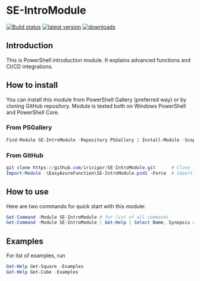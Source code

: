 # SE-IntroModule

[![Build status](https://ci.appveyor.com/api/projects/status/tlxsb0j6v9jdhq0s?svg=true)](https://ci.appveyor.com/project/iricigor/se-intromodule)
[![latest version](https://img.shields.io/powershellgallery/v/SE-IntroModule.svg?label=latest+version)](https://www.powershellgallery.com/packages/SE-IntroModule)
[![downloads](https://img.shields.io/powershellgallery/dt/SE-IntroModule.svg?label=downloads)](https://www.powershellgallery.com/pagitckages/SE-IntroModule)

## Introduction

This is PowerShell introduction module. It explains advanced functions and CI/CD integrations.

## How to install

You can install this module from PowerShell Gallery (preferred way) or by cloning GitHub repository.
Module is tested both on Windows PowerShell and PowerShell Core.

### From PSGallery

```PowerShell
Find-Module SE-IntroModule -Repository PSGallery | Install-Module -Scope CurrentUser -Force
```

### From GitHub

```PowerShell
git clone https://github.com/iricigor/SE-IntroModule.git      # Clone this repository
Import-Module .\EasyAzureFunction\SE-IntroModule.psd1 -Force  # Import module
```

## How to use

Here are two commands for quick start with this module:

```PowerShell
Get-Command -Module SE-IntroModule # for list of all commands
Get-Command -Module SE-IntroModule | Get-Help | Select Name, Synopsis # for explanation on all commands
```

## Examples

For list of examples, run

```PowerShell
Get-Help Get-Square -Examples
Get-Help Get-Cube -Examples
```
